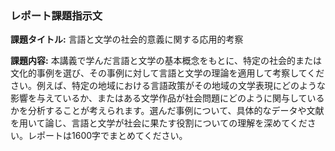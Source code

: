 ### レポート課題指示文

**課題タイトル:** 言語と文学の社会的意義に関する応用的考察

**課題内容:** 本講義で学んだ言語と文学の基本概念をもとに、特定の社会的または文化的事例を選び、その事例に対して言語と文学の理論を適用して考察してください。例えば、特定の地域における言語政策がその地域の文学表現にどのような影響を与えているか、またはある文学作品が社会問題にどのように関与しているかを分析することが考えられます。選んだ事例について、具体的なデータや文献を用いて論じ、言語と文学が社会に果たす役割についての理解を深めてください。レポートは1600字でまとめてください。